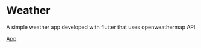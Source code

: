 # Weather

A simple weather app developed with flutter that uses openweathermap API

[App](/screenshot.png)